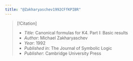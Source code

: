 ```yaml
---
title: "@Zakharyaschev1992CFfKPIBR"
---
```



>[!Citation]
>- *Title*: Canonical formulas for K4. Part I: Basic results
>- *Author*: Michael Zakharyaschev
>- *Year*: 1992
>- *Published in*: The Journal of Symbolic Logic
>- *Publisher*: Cambridge University Press


